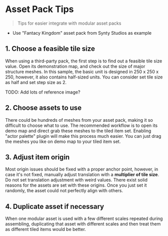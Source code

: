 # Asset Pack Tips

> Tips for easier integrate with modular asset packs

- Use "Fantacy Kingdom" asset pack from Synty Studios as example

## 1. Choose a feasible tile size

When using a third-party pack, the first step is to find out a feasible tile size value. Open its demonstration map, and check out the size of major structure meshes. In this sample, the basic unit is designed in 250 x 250 x 250, however, it also contains half-sized units. You can consider set tile size as half and set step size as 2.

TODO: Add lots of reference image?



## 2. Choose assets to use

There could be hundreds of meshes from your asset pack, making it so difficult to choose what to use. The recommended workflow is to open its demo map and direct grab these meshes to the tiled item set. Enabling "actor palette" plugin will make this process much easier. You can just drag the meshes you like on demo map to your tiled item set.

## 3. Adjust item origin

Most origin issues should be fixed with a proper anchor point, however, in case it's not fixed, manually adjust translation with a **multiplier of tile size**. Do not set translation adjustment with weird values. There exist solid reasons for the assets are set with these origins. Once you just set it randomly, the asset could not perfectly align with others.

## 4. Duplicate asset if necessary

When one modular asset is used with a few different scales repeated during assembling, duplicating that asset with different scales and then treat them as different tiled items would be better.  
